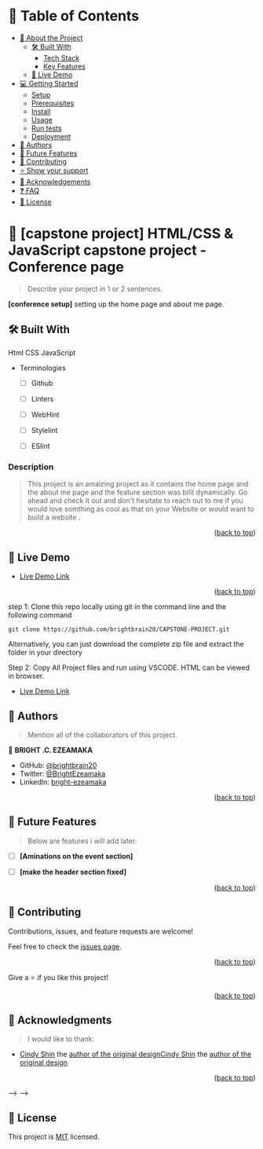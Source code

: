 <a name="readme-top"></a>

<!--
HOW TO USE:
This is an example of how you may give instructions on setting up your project locally.

Modify this file to match your project and remove sections that don't apply.

REQUIRED SECTIONS:
- Table of Contents
- About the Project
  - Built With
  - Live Demo
- Getting Started
- Authors
- Future Features
- Contributing
- Show your support
- Acknowledgements
- License

After you're finished please remove all the comments and instructions!
-->

<!-- <div align="center">

  <img src="murple_logo.png" alt="logo" width="140"  height="auto" />
  <br/>

  <h3><b>Microverse README Template</b></h3>

</div> -->

<!-- TABLE OF CONTENTS -->

# 📗 Table of Contents

- [📖 About the Project](#about-project)
  - [🛠 Built With](#built-with)
    - [Tech Stack](#tech-stack)
    - [Key Features](#key-features)
  - [🚀 Live Demo](#live-demo)
- [💻 Getting Started](#getting-started)
  - [Setup](#setup)
  - [Prerequisites](#prerequisites)
  - [Install](#install)
  - [Usage](#usage)
  - [Run tests](#run-tests)
  - [Deployment](#triangular_flag_on_post-deployment)
- [👥 Authors](#authors)
- [🔭 Future Features](#future-features)
- [🤝 Contributing](#contributing)
- [⭐️ Show your support](#support)
- [🙏 Acknowledgements](#acknowledgements)
- [❓ FAQ](#faq)
- [📝 License](#license)

<!-- PROJECT DESCRIPTION -->

# 📖 [capstone project] <a name="about-project">HTML/CSS & JavaScript capstone project - Conference page</a>

> Describe your project in 1 or 2 sentences.

**[conference setup]** setting up the home page and about me page.

## 🛠 Built With
 <a name="built-with">Html</a>
 <a name="built-with">CSS</a>
<a name="built-with">JavaScript</a>

- Terminologies
  - [ ] Github
  - [ ] Linters
  - [ ] WebHint
  - [ ] Stylelint
  - [ ] ESlint


<!-- ### Tech Stack <a name="tech-stack"></a>

> Describe the tech stack and include only the relevant sections that apply to your project.

<details>
  <summary>Client</summary>
  <ul>
    <li><a href="https://reactjs.org/">React.js</a></li>
  </ul>
</details>

<details>
  <summary>Server</summary>
  <ul>
    <li><a href="https://expressjs.com/">Express.js</a></li>
  </ul>
</details>

<details>
<summary>Database</summary>
  <ul>
    <li><a href="https://www.postgresql.org/">PostgreSQL</a></li>
  </ul>
</details>

<!-- Features -->

<!-- ### Key Features <a name="key-features"></a> -->

### Description 

 > This project is an amaizing  project as it contains the home page and the about me page and the feature section was bilit dynamically. Go ahead and check it out and don't hesitate to reach out to me if you would love somthing as cool as that on your Website or would want to build a website .


<p align="right">(<a href="#readme-top">back to top</a>)</p> 

<!--LOOM LIVE DEMO -->

## 🚀 Live Demo <a name="live-demo"></a>



- [Live Demo Link]( https://brightbrain20.github.io/CAPSTONE-PROJECT/)

<p align="right">(<a href="#readme-top">back to top</a>)</p>

<!-- GETTING STARTED -->

step 1:
Clone this repo locally using git in the command line and the following command

```
git clone https://github.com/brightbrain20/CAPSTONE-PROJECT.git
```

Alternatively, you can just download the complete zip file and extract the folder in your directory

Step 2:
Copy All Project files and run using VSCODE. HTML can be viewed in browser.

- [Live Demo Link]( https://www.loom.com/share/7bbe6d1ff4d748efb5ab68b79d13d19f)


<!-- AUTHORS -->

## 👥 Authors <a name="authors"></a>

> Mention all of the collaborators of this project.

👤 **BRIGHT .C. EZEAMAKA**

- GitHub: [@brightbrain20](https://github.com/brightbrain20)
- Twitter: [@BrightEzeamaka](https://twitter.com/BrightEzeamaka)
- LinkedIn: [bright-ezeamaka](https://www.linkedin.com/in/bright-ezeamaka-752837237/)



<p align="right">(<a href="#readme-top">back to top</a>)</p>

<!-- FUTURE FEATURES -->

 ## 🔭 Future Features <a name="future-features"></a>

> Below are features  i will add later:

- [ ] **[Aminations on the event section]**
- [ ] **[make the header section fixed]**


<p align="right">(<a href="#readme-top">back to top</a>)</p> 

<!-- CONTRIBUTING -->

## 🤝 Contributing <a name="contributing"></a>


Contributions, issues, and feature requests are welcome!

Feel free to check the [issues page](../../issues/).

<p align="right">(<a href="#readme-top">back to top</a>)</p>

<!-- SUPPORT -->
Give a ⭐️ if you like this project!

<p align="right">(<a href="#readme-top">back to top</a>)</p>

<!-- ACKNOWLEDGEMENTS -->

## 🙏 Acknowledgments <a name="acknowledgements"></a>

> I would like to thank: 
- [Cindy Shin](https://www.behance.net/adagio07) the [author of the original design](https://www.behance.net/gallery/29845175/CC-Global-Summit-2015)[Cindy Shin](https://www.behance.net/adagio07) the [author of the original design](https://www.behance.net/gallery/29845175/CC-Global-Summit-2015)


<p align="right">(<a href="#readme-top">back to top</a>)</p> --> -->

<!-- LICENSE -->

 ## 📝 License <a name="license"></a>

This project is [MIT](https://github.com/brightbrain20/capstone-project/new/master) licensed. 


<!-- _NOTE: we recommend using the [MIT license](https://choosealicense.com/licenses/mit/) - you can set it up quickly by [using templates available on GitHub](https://docs.github.com/en/communities/setting-up-your-project-for-healthy-contributions/adding-a-license-to-a-repository). You can also use [any other license](https://choosealicense.com/licenses/) if you wish._ -->

<!-- <p align="right">(<a href="#readme-top">back to top</a>)</p> -->
